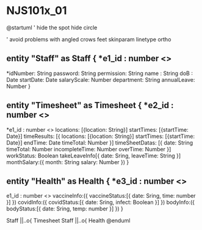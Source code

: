 # NJS101x_01

@startuml
' hide the spot
hide circle

' avoid problems with angled crows feet
skinparam linetype ortho

entity "Staff" as Staff {
  *e1_id : number <<generated>>
  --
  *idNumber: String
  password: String
  permission: String
  name : String
  doB : Date
  startDate: Date
  salaryScale: Number
  department: String
  annualLeave: Number
}

entity "Timesheet" as Timesheet {
  *e2_id : number <<generated>>
  --
  *e1_id : number <<FK>>
  locations: [{location: String}]
  startTimes: [{startTime: Date}]
  timeResults: [{
	locations: [{location: String}]
	startTimes: [{startTime: Date}]
	endTime: Date
	timeTotal: Number
  }]
  timeSheetDatas: [{
	date: String
	timeTotal: Number
	incompleteTime: Number
	overTime: Number
  }]
  workStatus: Boolean
  takeLeaveInfo[{
	date: Sring,
	leaveTime: String
  }]
  monthSalary:({
	month: String
	salary: Number
  })
}

entity "Health" as Health {
  *e3_id : number <<generated>>
  --
  e1_id : number <<FK>>
  vaccineInfo:({ 
	  vaccineStatus:[{
		date: Sring,
		time: number
	  }]
  })
  covidInfo:({ 
	  covidStatus:[{
		date: Sring,
		infect: Boolean
	  }]
  })
  bodyInfo:({ 
	  bodyStatus:[{
		date: Sring,
		temp: number
	  }]
  })
}

Staff ||..o{ Timesheet
Staff ||..o{ Health
@enduml
